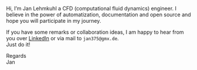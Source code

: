 Hi, 
I’m Jan Lehmkuhl a CFD (computational fluid dynamics) engineer. 
I believe in the power of automatization, documentation and open source and hope you will participate in my journey. 

If you have some remarks or collaboration ideas, I am happy to hear from you over [LinkedIn](https://www.linkedin.com/in/janlehmkuhl/) or via mail to `jan375@gmx.de`.  
Just do it!

Regards  
Jan

<!---
- 👋 Hi, I’m @jan-lehmkuhl
- 👀 I’m interested in ...
- 🌱 I’m currently learning ...
- 💞️ I’m looking to collaborate on ...
- 📫 How to reach me ...

jan-lehmkuhl/jan-lehmkuhl is a ✨ special ✨ repository because its `README.md` (this file) appears on your GitHub profile.
You can click the Preview link to take a look at your changes.
--->
